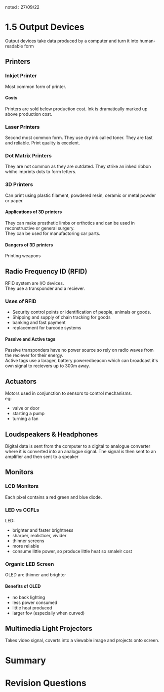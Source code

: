 noted : 27/09/22

# 1.5 Output Devices
Output devices take data produced by a computer and turn it into human-readable form

## Printers
### Inkjet Printer
Most common form of printer.

#### Costs
Printers are sold below production cost. Ink is dramatically marked up above production cost.

### Laser Printers
Second most common form. They use dry ink called toner. They are fast and reliable. Print quality is excelent.

### Dot Matrix Printers
They are not common as they are outdated. They strike an inked ribbon whihc imprints dots to form letters.

### 3D Printers
Can print using  plastic filament, powdered resin, ceramic or metal powder or paper.

#### Applications of 3D printers
They can make prosthetic limbs or orthotics and can be used in reconstructive or general surgery.  
They can be used for manufactoring car parts.

#### Dangers of 3D printers
Printing weapons

## Radio Frequency ID (RFID)
RFID system are I/O devices.  
They use a transponder and a reciever.

### Uses of RFID
- Security control points or identification of people, animals or goods.  
- Shipping and supply of chain tracking for goods
- banking and fast payment
- replacement for barcode systems

#### Passive and Active tags
Passive transponders have no power source so rely on radio waves from the reciever for their energy.  
Active tags use a larager, battery poweredbeacon which can broadcast it's own signal to recievers up to 300m away.

## Actuators
Motors used in conjunction to sensors to control mechanisms.  
eg:
- valve or door
- starting a pump
- turning a fan

## Loudspeakers & Headphones
Digital data is sent from the computer to a digital to analogue converter where it is converted into an analogue signal. The signal is then sent to an amplifier and then sent to a speaker

## Monitors
### LCD Monitors
Each pixel contains a red green and blue diode.

### LED vs CCFLs
LED:
- brighter and faster brightness
- sharper, realisticer, vivider
- thinner screens
- more reliable
- consume little power, so produce little heat so smalelr cost

### Organic LED Screen
OLED are thinner and brighter

#### Benefits of OLED
- no back lighting
- less power consumed
- little heat produced
- larger fov (especially when curved)

## Multimedia Light Projectors
Takes video signal, coverts into a viewable image and projects onto screen.

# Summary


# Revision Questions